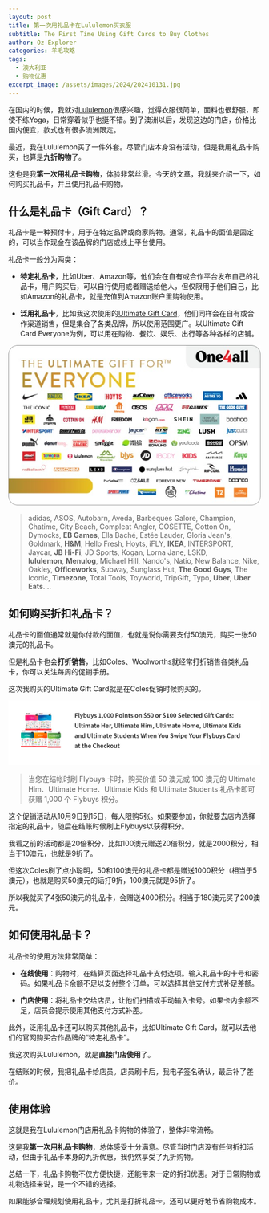 ```yaml
---
layout: post
title: 第一次用礼品卡在Lululemon买衣服
subtitle: The First Time Using Gift Cards to Buy Clothes
author: Oz Explorer
categories: 羊毛攻略
tags:
  - 澳大利亚
  - 购物优惠
excerpt_image: /assets/images/2024/202410131.jpg
---
```

在国内的时候，我就对[Lululemon](https://www.lululemon.com.au/en-au/home)很感兴趣，觉得衣服很简单，面料也很舒服，即使不练Yoga，日常穿着似乎也挺不错。到了澳洲以后，发现这边的门店，价格比国内便宜，款式也有很多澳洲限定。

最近，我在Lululemon买了一件外套。尽管门店本身没有活动，但是我用礼品卡购买，也算是**九折购物**了。

这也是我**第一次用礼品卡购物**，体验非常丝滑。今天的文章，我就来介绍一下，如何购买礼品卡，并且使用礼品卡购物。

## 什么是礼品卡（Gift Card）？

礼品卡是一种预付卡，用于在特定品牌或商家购物。通常，礼品卡的面值是固定的，可以当作现金在该品牌的门店或线上平台使用。

礼品卡一般分为两类：

- **特定礼品卡**，比如Uber、Amazon等，他们会在自有或合作平台发布自己的礼品卡，用户购买后，可以自行使用或者赠送给他人，但仅限用于他们自己，比如Amazon的礼品卡，就是充值到Amazon账户里购物使用。

- **泛用礼品卡**，比如我这次使用的[Ultimate Gift Card](https://www.ultimategiftcards.com.au)，他们同样会在自有或合作渠道销售，但是集合了各类品牌，所以使用范围更广。以Ultimate Gift Card Everyone为例，可以用在购物、餐饮、娱乐、出行等各种各样的店铺。

![202410131](/assets/images/2024/202410131.jpg)

> adidas, ASOS, Autobarn, Aveda, Barbeques Galore, Champion, Chatime, City Beach, Compleat Angler, COSETTE, Cotton On, Dymocks, **EB Games**, Ella Baché, Estée Lauder, Gloria Jean's, Goldmark, **H&M**, Hello Fresh, Hoyts, iFLY, **IKEA**, INTERSPORT, Jaycar, **JB Hi-Fi**, JD Sports, Kogan, Lorna Jane, LSKD, **lululemon**, **Menulog**, Michael Hill, Nando's, Natio, New Balance, Nike, Oakley, **Officeworks**, Subway, Sunglass Hut, **The Good Guys**, The Iconic, **Timezone**, Total Tools, Toyworld, TripGift, Typo, **Uber**, **Uber Eats**....

## 如何购买折扣礼品卡？

礼品卡的面值通常就是你付款的面值，也就是说你需要支付50澳元，购买一张50澳元的礼品卡。

但是礼品卡也会**打折销售**，比如Coles、Woolworths就经常打折销售各类礼品卡，你可以关注每周的促销手册。

这次我购买的Ultimate Gift Card就是在Coles促销时候购买的。

![202410132](/assets/images/2024/202410132.png)

> 当您在结帐时刷 Flybuys 卡时，购买价值 50 澳元或 100 澳元的 Ultimate Him、Ultimate Home、Ultimate Kids 和 Ultimate Students 礼品卡即可获赠 1,000 个 Flybuys 积分。

这个促销活动从10月9日到15日，每人限购5张。如果要参加，你就要去店内选择指定的礼品卡，随后在结账时候刷上Flybuys以获得积分。

我看之前的活动都是20倍积分，比如100澳元赠送20倍积分，就是2000积分，相当于10澳元，也就是9折了。

但这次Coles刷了点小聪明，50和100澳元的礼品卡都是赠送1000积分（相当于5澳元），也就是购买50澳元的话打9折，100澳元就是95折了。

所以我就买了4张50澳元的礼品卡，会赠送4000积分。相当于180澳元买了200澳元。

## 如何使用礼品卡？

礼品卡的使用方法非常简单：

- **在线使用**：购物时，在结算页面选择礼品卡支付选项。输入礼品卡的卡号和密码。如果礼品卡余额不足以支付整个订单，可以选择其他支付方式补足差额。

- **门店使用**：将礼品卡交给店员，让他们扫描或手动输入卡号。如果卡内余额不足，店员会提示使用其他支付方式补差。

此外，泛用礼品卡还可以购买其他礼品卡，比如Ultimate Gift Card，就可以去他们的官网购买合作品牌的“特定礼品卡”。

我这次购买Lululemon，就是**直接门店使用**了。

在结账的时候，我把礼品卡给店员。店员刷卡后，我电子签名确认，最后补了差价。

## 使用体验

这就是我在Lululemon门店用礼品卡购物的体验了，整体非常流畅。

这是我**第一次用礼品卡购物**，总体感受十分满意。尽管当时门店没有任何折扣活动，但由于礼品卡本身的九折优惠，我仍然享受了九折购物。

总结一下，礼品卡购物不仅方便快捷，还能带来一定的折扣优惠。对于日常购物或礼物选择来说，是一个不错的选择。

如果能够合理规划使用礼品卡，尤其是打折礼品卡，还可以更好地节省购物成本。
